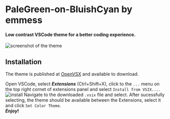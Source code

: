 # PaleGreen-on-BluishCyan by emmess

#### Low contrast VSCode theme for a better coding experience.

![screenshot of the theme](https://github.com/mihocsaszilard/emmess-palegreen-on-bluishcyan/assets/62619507/cb122af4-efec-40af-acdb-52a7b06bb2ca)

## Installation 
The theme is published at [OpenVSX](https://open-vsx.org/extension/emmess/emmess-palegreen-on-bluishcyan) and available to download.

Open VSCode, select ***Extensions*** (Ctrl+Shift+X), click to the `...` menu on the top right cornet of extensions panel and select `Install from VSIX...`. 
![install](https://github.com/mihocsaszilard/emmess-palegreen-on-bluishcyan/assets/62619507/342813c2-82e3-446d-9d20-48a595d115cc)
Navigate to the downloaded `.vsix` file and select. After sucessfully selecting, the theme should be available between the Extensions, select it and click `Set Color Theme`. <br>
***Enjoy*!** 